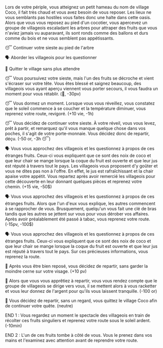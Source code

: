 Lors de votre périple, vous atteignez un petit hameau du nom de village Coco, il fait très chaud et vous avez besoin de vous reposer. Les lieux ne vous semblants pas hostiles vous faites donc une halte dans cette oasis. Alors que vous vous reposez au pied d'un cocotier, vous apercevez un groupe de villageois escaladant les arbres pour attraper des fruits que vous n'aviez jamais vu auparavant, ils sont ronds comme des ballons et durs comme du bois et ne vous semblent pas appétissants. 

😴 Continuer votre sieste au pied de l'arbre

🗣️ Aborder les villageois pour les questionner

🚶 Quitter le village sans plus attendre


😴 Vous poursuivez votre sieste, mais l'un des fruits se décroche et vient s'écraser sur votre tête. Vous êtes blessé et saignez beaucoup, des villageois vous ayant aperçu viennent vous porter secours, il vous faudra un moment pour vous rétablir. (🤕, -30pv)

😴 Vous dormez un moment. Lorsque vous vous réveillez, vous constatez que le soleil commence à se coucher et la température diminuer, vous reprenez votre route, revigoré. (+10 vie, -1h)

😴 Vous décidez de continuer votre sieste. À votre réveil, vous vous levez, prêt à partir, et remarquez qu'il vous manque quelque chose dans vos poches, il s'agit de votre porte-monnaie. Vous décidez donc de repartir, déçu. (-50 or, -3h 😴)

🗣️ Vous vous approchez des villageois et les questionnez à propos de ces étranges fruits. Ceux-ci vous expliquent que ce sont des noix de coco et que leur chair se mange lorsque la coque du fruit est ouverte et que leur jus est réputé à travers tout le pays. Les villageois vous proposent d'y goûter et vous ne dites pas non à l'offre. En effet, le jus est rafraîchissant et la chair apaise votre appétit. Vous repartez après avoir remercié les villageois pour cette découverte en leur donnant quelques pièces et reprenez votre chemin. (+15 vie, -50$)

🗣️ Vous vous approchez des villageois et les questionnez à propos de ces étranges fruits. Alors que l'un d'eux vous explique, les autres commencent à se rapprocher de vous. Brusquement, quelqu'un vous fait une clé de bras tandis que les autres se jettent sur vous pour vous dérober vos affaires. Après avoir préalablement été passé à tabac, vous reprenez votre route. (-15pv, -100$)

🗣️ Vous vous approchez des villageois et les questionnez à propos de ces étranges fruits. Ceux-ci vous expliquent que ce sont des noix de coco et que leur chair se mange lorsque la coque du fruit est ouverte et que leur jus est réputé à travers tout le pays. Sur ces précieuses informations, vous reprenez la route.

🚶 Après vous être bien reposé, vous décidez de repartir, sans garder la moindre cerne sur votre visage. (+10 pv)

🚶 Alors que vous vous apprêtiez à repartir, vous vous rendez compte que le groupe de villageois se dirige vers vous, il se mettent alors à vous racketter et vous leur donnez de l'argent pour qu'ils vous laissent tranquille. (-100 or)

🚶 Vous décidez de repartir, sans un regard, vous quittez le village Coco afin de continuer votre quête. (neutre)

END 1 : Vous regardez un moment le spectacle des villageois en train de récolter ces fruits singuliers et reprenez votre route sous le soleil ardent. (-10min)

END 2 : L'un de ces fruits tombe à côté de vous. Vous le prenez dans vos mains et l'examinez avec attention avant de reprendre votre route.
